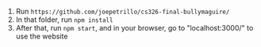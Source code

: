 1. Run `https://github.com/joepetrillo/cs326-final-bullymaguire/`
2. In that folder, run `npm install`
3. After that, run `npm start`, and in your browser, go to "localhost:3000/" to use the website
